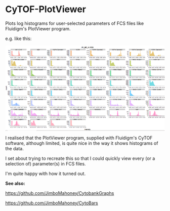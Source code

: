 # CyTOF-PlotViewer

Plots log histograms for user-selected parameters of FCS files like Fluidigm's PlotViewer program.

e.g. like this:


<img src="https://raw.githubusercontent.com/JimboMahoney/CyTOF-PlotViewer/master/CyTOF_PlotViewer.png"
  align="center" />
  
 
 
 I realised that the PlotViewer program, supplied with Fluidigm's CyTOF software, although limited, is quite nice in the way it shows histograms of the data.
  
  I set about trying to recreate this so that I could quickly view every (or a selection of) parameter(s) in FCS files.
  
  I'm quite happy with how it turned out.
  
  <b>See also:</b>
  
  https://github.com/JimboMahoney/CytobankGraphs
  
  https://github.com/JimboMahoney/CytoBars
